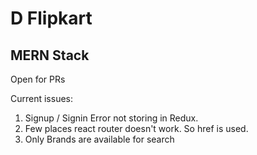 
# D Flipkart 

## MERN Stack 


Open for PRs 

Current issues: 
1. Signup / Signin Error not storing in Redux.
2. Few places react router doesn't work. So href is used. 
3. Only Brands are available for search  

